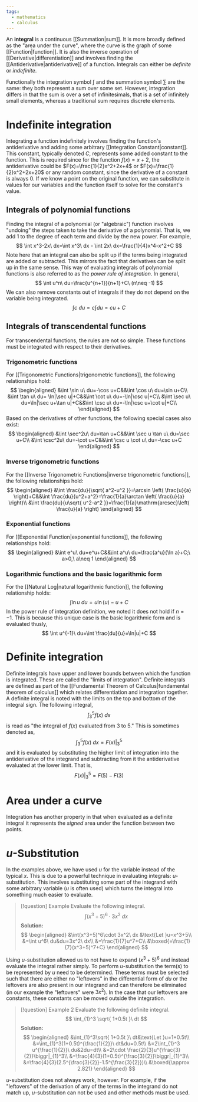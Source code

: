 ```yaml
---
tags:
  - mathematics
  - calculus
---
```

An **integral** is a continuous [[Summation|sum]]. It is more broadly defined as the "area under the curve", where the curve is the graph of some [[Function|function]]. It is also the inverse operation of [[Derivative|differentiation]] and involves finding the [[Antiderivative|antiderivative]] of a function. Integrals can either be *definite* or *indefinite*. 

Functionally the integration symbol $\int$ and the summation symbol $\sum$ are the same: they both represent a sum over some set. However, integration differs in that the sum is over a set of infinitesimals, that is a set of infinitely small elements, whereas a traditional sum requires discrete elements. 
# Indefinite integration
Integrating a function indefinitely involves finding the function's antiderivative and adding some arbitrary [[Integration Constant|constant]]. This constant, typically denoted $C$, represents some added constant to the function. This is required since for the function $f(x)=x+2$, the antiderivative could be $F(x)=\frac{1}{2}x^2+2x+4$ or $F(x)=\frac{1}{2}x^2+2x+20$ or any random constant, since the derivative of a constant is always $0$.  If we know a point on the original function, we can substitute in values for our variables and the function itself to solve for the constant's value.
## Integrals of polynomial functions
Finding the integral of a polynomial (or "algebraic") function involves "undoing" the steps taken to take the derivative of a polynomial. That is, we add $1$ to the degree of each term and divide by the new power. For example,
$$
\int x^3-2x\ dx=\int x^3\ dx - \int 2x\ dx=\frac{1}{4}x^4-x^2+C
$$
Note here that an integral can also be split up if the terms being integrated are added or subtracted. This mirrors the fact that derivatives can be split up in the same sense.  This way of evaluating integrals of polynomial functions is also referred to as the *power rule of integration*. In general,
$$
\int u^n\ du=\frac{u^{n+1}}{n+1}+C\ (n\neq -1)
$$
We can also remove constants out of integrals if they do not depend on the variable being integrated.
$$
\int c\ du=c\int du= cu + C
$$
## Integrals of transcendental functions
For transcendental functions, the rules are not so simple. These functions must be integrated with respect to their derivatives. 
### Trigonometric functions
For [[Trigonometric Functions|trigonometric functions]], the following relationships hold:
$$
\begin{aligned}
&\int \sin u\ du=-\cos u+C&&\int \cos u\ du=\sin u+C\\
&\int \tan u\ du= \ln|\sec u|+C&&\int \cot u\ du=-\ln|\csc u|+C\\
&\int \sec u\ du=\ln|\sec u+\tan u|+C&&\int \csc u\ du=-\ln|\csc u+\cot u|+C\\
\end{aligned}
$$
Based on the derivatives of other functions, the following special cases also exist:
$$
\begin{aligned}
&\int \sec^2u\ du=\tan u+C&&\int \sec u \tan u\ du=\sec u+C\\
&\int \csc^2u\ du=-\cot u+C&&\int \csc u \cot u\ du=-\csc u+C
\end{aligned}
$$
### Inverse trigonometric functions
For the [[Inverse Trigonometric Functions|inverse trigonometric functions]], the following relationships hold:
$$
\begin{aligned}
&\int \frac{du}{\sqrt{ a^2-u^2 }}=\arcsin \left( \frac{u}{a} \right)+C&&\int \frac{du}{u^2+a^2}=\frac{1}{a}\arctan \left( \frac{u}{a} \right)\\
&\int \frac{du}{u\sqrt{ u^2-a^2 }}=\frac{1}{a}\mathrm{arcsec}\left( \frac{u}{a} \right)
\end{aligned}
$$
### Exponential functions
For [[Exponential Function|exponential functions]], the following relationships hold:
$$
\begin{aligned}
&\int e^u\ du=e^u+C&&\int a^u\ du=\frac{a^u}{\ln a}+C;\  a>0,\ a\neq 1
\end{aligned}
$$

### Logarithmic functions and the basic logarithmic form
For the [[Natural Log|natural logarithmic function]], the following relationship holds:
$$
\int \ln u\ du=u\ln (u)-u+C
$$
In the power rule of integration definition, we noted it does not hold if $n=-1$. This is because this unique case is the basic logarithmic form and is evaluated thusly,
$$
\int u^{-1}\ du=\int \frac{du}{u}=\ln|u|+C
$$
# Definite integration
Definite integrals have upper and lower bounds between which the function is integrated. These are called the "limits of integration". Definite integrals are defined as part of the [[Fundamental Theorem of Calculus|fundamental theorem of calculus]] which relates differentiation and integration together. A definite integral is noted with the limits on the top and bottom of the integral sign. The following integral,
$$
\int_{3}^5f(x)\ dx
$$
is read as "the integral of $f(x)$ evaluated from $3$ to $5$." This is sometimes denoted as,
$$
\int_{3}^5 f(x)\ dx= F(x)\biggr|_{3}^5
$$
and it is evaluated by substituting the higher limit of integration into the antiderivative of the integrand and subtracting from it the antiderivative evaluated at the lower limit. That is,
$$
F(x)\biggr|_{3}^5=F(5)-F(3)
$$
# Area under a curve
Integration has another property in that when evaluated as a definite integral it represents the *signed* area under the function between two points. 

# $u$-Substitution
In the examples above, we have used $u$ for the variable instead of the typical $x$. This is due to a powerful technique in evaluating integrals: $u$-substitution. This involves substituting some part of the integrand with some arbitrary variable ($u$ is often used) which turns the integral into something much easier to evaluate. 
>[!question] Example
>Evaluate the following integral.
>$$
>\int(x^3+5)^6\cdot 3x^2\ dx
>$$
>**Solution:**
>$$
>\begin{aligned}
>&\int(x^3+5)^6\cdot 3x^2\ dx
>&\text{Let }u=x^3+5\\
>&=\int u^6\ du&du=3x^2\ dx\\
>&=\frac{1}{7}u^7+C\\
>&\boxed{=\frac{1}{7}(x^3+5)^7+C}
>\end{aligned}
>$$

Using $u$-substitution allowed us to not have to expand $(x^3+5)^6$ and instead evaluate the integral rather simply. To perform $u$-substitution the term(s) to be represented by $u$ need to be determined. These terms must be selected such that there are either no "leftovers" in the differential form of $du$ or the leftovers are also present in our integrand and can therefore be eliminated (in our example the "leftovers" were $3x^2$). In the case that our leftovers are constants, these constants can be moved outside the integration.
>[!question] Example 2
>Evaluate the following definite integral.
>$$
>\int_{1}^3 \sqrt{ 1+0.5t }\ dt
>$$
>**Solution:**
>$$
>\begin{aligned}
>&\int_{1}^3\sqrt{ 1+0.5t }\ dt&\text{Let }u=1+0.5t\\
>&=\int_{1}^3(1+0.5t)^{\frac{1}{2}}\ dt&du=0.5t\\
>&=2\int_{1}^3 u^{\frac{1}{2}}\ du&2du=dt\\
>&=2\cdot \frac{2}{3}u^{\frac{3}{2}}\biggr|_{1}^3\\
>&=\frac{4}{3}(1+0.5t)^{\frac{3}{2}}\biggr|_{1}^3\\
>&=\frac{4}{3}(2.5^{\frac{3}{2}}-1.5^{\frac{3}{2}})\\
>&\boxed{\approx 2.821}
>\end{aligned}
>$$

$u$-substitution does not always work, however. For example, if the "leftovers" of the derivation of any of the terms in the integrand do not match up, $u$-substitution can not be used and other methods must be used.
